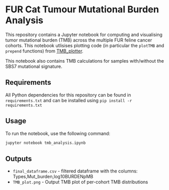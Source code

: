 # FUR Cat Tumour Mutational Burden Analysis

This repository contains a Jupyter notebook for computing and visualising tumor mutational burden (TMB) across the multiple FUR feline cancer cohorts. This notebook utlisises plotting code (in particular the `plotTMB` and `prepend` functions) from [TMB_plotter](https://github.com/AlexandrovLab/TMB_plotter).

This notebook also contains TMB calculations for samples with/without the SBS7 mutational signature.

## Requirements
All Python dependencies for this repository can be found in `requirements.txt` and can be installed using `pip install -r requirements.txt`

## Usage
To run the notebook, use the following command:
```bash
jupyter notebook tmb_analysis.ipynb
```

## Outputs
* `final_dataframe.csv` - filtered dataframe with the columns: Types,Mut_burden,log10BURDENpMB
* `TMB_plot.png` - Output TMB plot of per-cohort TMB distributions